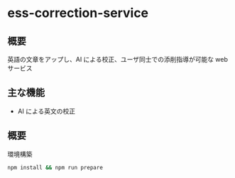 # ess-correction-service

## 概要

英語の文章をアップし、AI による校正、ユーザ同士での添削指導が可能な web サービス

## 主な機能

- AI による英文の校正

## 概要

環境構築

```bash
npm install && npm run prepare
```
